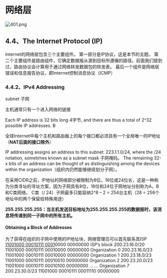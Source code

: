 
# 网络层
![401.png](./images/401.jpg)
## 4.4、The Internet Protocol (IP)

Internet的网络层包含三个主要组件。
第一部分是IP协议，这是本节的主题。
第二个主要组件是路由组件，它确定数据报从源到目标所遵循的路径。前面我们提到过，路由协议会​​计算用于通过网络转发数据包的转发表。
最后一个组件是网络层错误和信息报告协议，即Internet控制消息协议（ICMP）

### 4.4.2、IPv4 Addressing
subnet 子网

主机通常只有一个进入网络的链接

Each IP address is 32 bits long 4字节, and there are thus a total of 2^32 possible IP addresses. B

全球Internet中每个主机和路由器上的每个接口都必须具有一个全局唯一的IP地址（**NAT后面的接口除外**）

IP addressing assigns an address to this subnet: 223.1.1.0/24, where the /24 notation, sometimes known as a subnet mask 子网掩码。
The remaining 32-x bits of an address can be thought of as distinguishing among the devices within the organization（组织内仍然能够继续划分子网）。

在采用CIDR之前，IP地址的网络部分被限制为8位，16位或24位长，这是一种称为分类寻址的寻址方案，因为子网具有8位，16位和24位子网地址分别称为A，B和C类网络。
C类（/ 24）子网最多只能容纳2^8 – 2 = 254台主机（28 = 256个地址中的两个保留给特殊用途）

**255.255.255.255：当主机发送目标地址为255.255.255.255的数据报时，该消息将传递到同一子网中的所有主机。**

#### Obtaining a Block of Addresses
为了获得在组织的子网中使用的IP地址块，网络管理员可以首先联系其ISP
<u>11001000 00010111 0001</u>0000 00000000
ISP’s block         200.23.16.0/20  11001000 00010111 00010000 00000000
Organization 0   200.23.16.0/23   11001000 00010111 00010000 00000000
Organization 1    200.23.18.0/23  11001000 00010111 00010010 00000000
Organization 2   200.23.20.0/23   11001000 00010111 00010100 00000000
... ...
Organization 7   200.23.30.0/23   11001000 00010111 00011110 00000000

